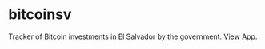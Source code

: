 # bitcoinsv
Tracker of Bitcoin investments in El Salvador by the government. [View App](https://bitcoinsv.streamlitapp.com).

